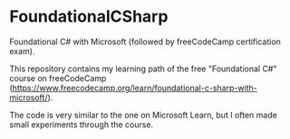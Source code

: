 # FoundationalCSharp
Foundational C# with Microsoft (followed by freeCodeCamp certification exam).

This repository contains my learning path of the free "Foundational C#" course on freeCodeCamp (https://www.freecodecamp.org/learn/foundational-c-sharp-with-microsoft/).

The code is very similar to the one on Microsoft Learn, but I often made small experiments through the course.
